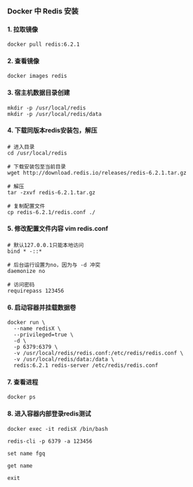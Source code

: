 ### Docker 中 Redis 安装
#### 1. 拉取镜像
```
docker pull redis:6.2.1
```

#### 2. 查看镜像
```
docker images redis
```

#### 3. 宿主机数据目录创建
```
mkdir -p /usr/local/redis
mkdir -p /usr/local/redis/data
```

#### 4. 下载同版本redis安装包，解压
```
# 进入目录
cd /usr/local/redis

# 下载安装包至当前目录
wget http://download.redis.io/releases/redis-6.2.1.tar.gz

# 解压
tar -zxvf redis-6.2.1.tar.gz

# 复制配置文件
cp redis-6.2.1/redis.conf ./
```

#### 5. 修改配置文件内容 vim redis.conf
```
# 默认127.0.0.1只能本地访问
bind * -::*

# 后台运行设置为no，因为与 -d 冲突
daemonize no

# 访问密码
requirepass 123456
```

#### 6. 启动容器并挂载数据卷
```
docker run \
  --name redisX \
  --privileged=true \
  -d \
  -p 6379:6379 \
  -v /usr/local/redis/redis.conf:/etc/redis/redis.conf \
  -v /usr/local/redis/data:/data \
  redis:6.2.1 redis-server /etc/redis/redis.conf
```


#### 7. 查看进程
```
docker ps
```

#### 8. 进入容器内部登录redis测试
```
docker exec -it redisX /bin/bash

redis-cli -p 6379 -a 123456

set name fgq

get name

exit
```